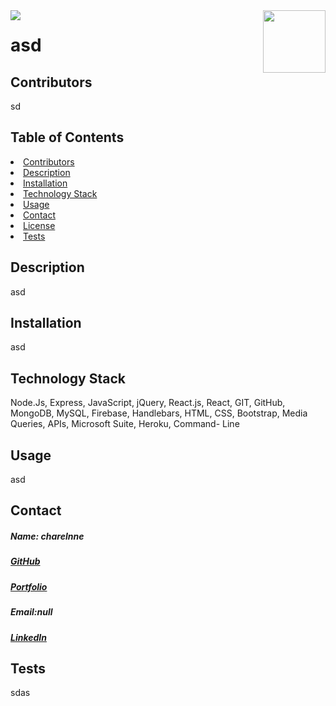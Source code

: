 
<img align="right" width="100" height="100" src="https://avatars1.githubusercontent.com/u/59755481?v=4">
<img align="left" src= "https://img.shields.io/badge/License-MIT-green">
<h1>asd</h1> 
<h2 id="contributors"> Contributors </h2>
<p>sd</p> 
<h2> Table of Contents </h2>
<li><a href="#contributors">Contributors</a></li>   
<li><a href="#description">Description</a></li>  
<li><a href="#installation">Installation</a></li> 
<li><a href="#tech">Technology Stack</a></li> 
<li><a href="#usage">Usage</a></li> 
<li><a href="#contact">Contact</a></li> 
<li><a href="#license">License</a></li> 
<li><a href="#tests">Tests</a></li> 
<h2 id="description"> Description </h2>
<p>asd</p>   
<h2 id="installation"> Installation </h2>
<p>asd</p>          
<h2 id="tech"> Technology Stack </h2>          
<p>Node.Js, Express, JavaScript, jQuery, React.js, React, GIT, GitHub, MongoDB, MySQL, Firebase, Handlebars, HTML, CSS, Bootstrap, Media Queries, APIs, Microsoft Suite, Heroku, Command- Line</p>          
<h2 id="usage"> Usage </h2>
<p>asd</p>   
<h2 id="contact"> Contact </h2>         
<h5> Name: charelnne</h5>       
<h5><a href= "https://github.com/chaalexander">GitHub</a></h5>    
<h5><a href= "asd">Portfolio</a></h5>  
<h5>Email:null</h5>       
<h5><a href= "https://www.linkedin.com/in/asd">LinkedIn</a></h5>    
<h2 id="tests">Tests</h2>
<p>sdas</p>